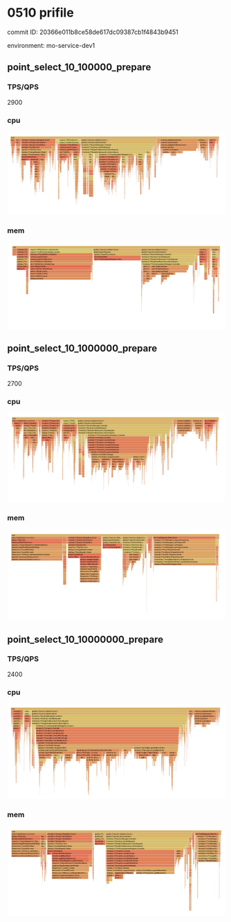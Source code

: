 # 0510 prifile 

commit ID: 20366e011b8ce58de617dc09387cb1f4843b9451

environment: mo-service-dev1

## point_select_10_100000_prepare

### TPS/QPS
2900

### cpu
![](https://github.com/zengyan1/0510-profile/blob/main/img/100000_cpu.png)

### mem
![](https://github.com/zengyan1/0510-profile/blob/main/img/100000_mem.png)

## point_select_10_1000000_prepare

### TPS/QPS
2700

### cpu
![](https://github.com/zengyan1/0510-profile/blob/main/img/1000000_cpu.png)

### mem
![](https://github.com/zengyan1/0510-profile/blob/main/img/1000000_mem.png)

## point_select_10_10000000_prepare

### TPS/QPS
2400

### cpu
![](https://github.com/zengyan1/0510-profile/blob/main/img/10000000_cpu.png)

### mem
![](https://github.com/zengyan1/0510-profile/blob/main/img/10000000_mem.png)